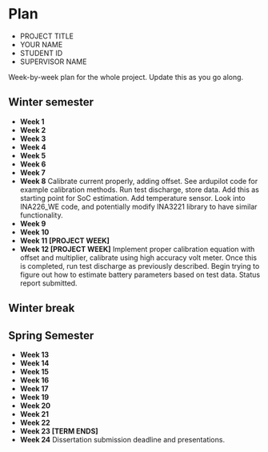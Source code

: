 # Plan

* PROJECT TITLE
* YOUR NAME
* STUDENT ID
* SUPERVISOR NAME

Week-by-week plan for the whole project. Update this as you go along.

## Winter semester

* **Week 1**
* **Week 2**
* **Week 3**
* **Week 4**
* **Week 5**
* **Week 6**
* **Week 7**
* **Week 8** 
    Calibrate current properly, adding offset. See ardupilot code for example calibration methods. Run test discharge, store data. Add this as starting point for SoC estimation. Add temperature sensor.
    Look into INA226_WE code, and potentially modify INA3221 library to have similar functionality.
* **Week 9**
* **Week 10**
* **Week 11 [PROJECT WEEK]**
* **Week 12 [PROJECT WEEK]** 
    Implement proper calibration equation with offset and multiplier, calibrate using high accuracy volt meter.
    Once this is completed, run test discharge as previously described.
    Begin trying to figure out how to estimate battery parameters based on test data.
    Status report submitted.

## Winter break

## Spring Semester

* **Week 13**
* **Week 14**
* **Week 15**
* **Week 16**
* **Week 17**
* **Week 19**
* **Week 20**
* **Week 21**
* **Week 22**
* **Week 23 [TERM ENDS]**
* **Week 24** Dissertation submission deadline and presentations.

